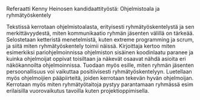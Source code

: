 Referaatti Kenny Heinosen kandidaattityöstä: Ohjelmistoala ja ryhmätyöskentely

Tekstissä kerrotaan ohjelmistoalasta, erityisesti ryhmätyöskentelystä ja sen merkittävyydestä, miten 
kommunikaatio ryhmän jäsenten välillä on tärkeää. Selostetaan ketteristä menetelmistä, kuten 
extreme programming ja scrum, ja siitä miten ryhmätyöskentely toimii näissä. Kirjoittaja kertoo 
miten esimerkiksi pariohjelmoinnissa ohjelmiston sisäinen koodinlaatu paranee ja kuinka
ohjelmoijat oppivat toisiltaan ja näkevät osaavat nähdä asioita eri näkökannoilta ohjelmoinnissa. 
Tuodaan myös esille, miten ryhmän jäsenten persoonallisuus voi vaikuttaa positiivisesti ryhmätyöskentelyyn.
Luetellaan myös ohjelmoijien pääpiirteitä, joiden kerrotaan tekevän hyvän ohjelmoijan. 
Kerrotaan myös miten ryhmätyötaitoja pystyy parantamaan ryhmässä esim erilaisilla vuorovaikutus tavoilla
kuten projektioppimisella.
